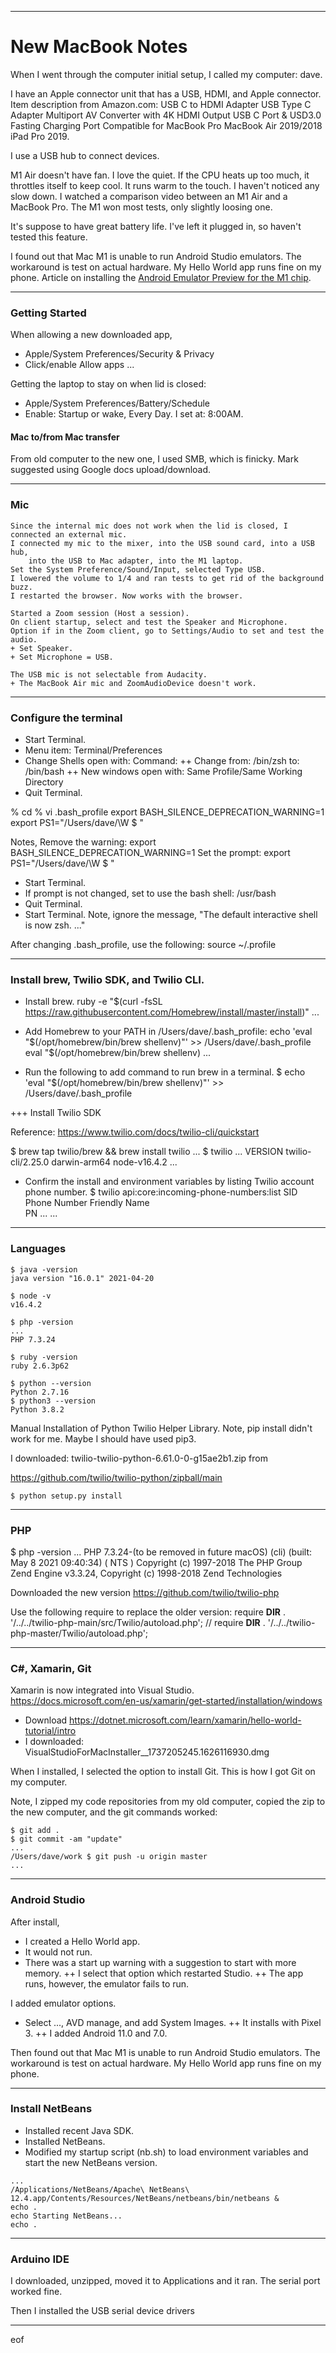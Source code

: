 --------------------------------------------------------------------------------
# New MacBook Notes

When I went through the computer initial setup, I called my computer: dave.

I have an Apple connector unit that has a USB, HDMI, and Apple connector.
Item description from Amazon.com: 
USB C to HDMI Adapter USB Type C Adapter Multiport AV Converter with 4K HDMI Output USB C Port & USD3.0 
Fasting Charging Port Compatible for MacBook Pro MacBook Air 2019/2018 iPad Pro 2019.

I use a USB hub to connect devices.

M1 Air doesn't have fan. I love the quiet.
If the CPU heats up too much, it throttles itself to keep cool.
It runs warm to the touch. I haven't noticed any slow down.
I watched a comparison video between an M1 Air and a MacBook Pro.
The M1 won most tests, only slightly loosing one.

It's suppose to have great battery life. I've left it plugged in, so haven't tested this feature.

I found out that Mac M1 is unable to run Android Studio emulators. 
The workaround is test on actual hardware. My Hello World app runs fine on my phone.
Article on installing the [Android Emulator Preview for the M1 chip](https://medium.com/techiepedia/setting-up-android-emulator-in-m1-mac-fff58ec8bff8).

--------------------------------------------------------------------------------
### Getting Started

When allowing a new downloaded app,
+ Apple/System Preferences/Security & Privacy
+ Click/enable Allow apps ...

Getting the laptop to stay on when lid is closed:
+ Apple/System Preferences/Battery/Schedule
+ Enable: Startup or wake, Every Day. I set at: 8:00AM.

#### Mac to/from Mac transfer

From old computer to the new one, I used SMB, which is finicky.
Mark suggested using Google docs upload/download.

--------------------------------------------------------------------------------
### Mic

````
Since the internal mic does not work when the lid is closed, I connected an external mic.
I connected my mic to the mixer, into the USB sound card, into a USB hub,
    into the USB to Mac adapter, into the M1 laptop.
Set the System Preference/Sound/Input, selected Type USB.
I lowered the volume to 1/4 and ran tests to get rid of the background buzz.
I restarted the browser. Now works with the browser.

Started a Zoom session (Host a session).
On client startup, select and test the Speaker and Microphone.
Option if in the Zoom client, go to Settings/Audio to set and test the audio.
+ Set Speaker.
+ Set Microphone = USB.

The USB mic is not selectable from Audacity.
+ The MacBook Air mic and ZoomAudioDevice doesn't work.
````

--------------------------------------------------------------------------------
### Configure the terminal

+ Start Terminal.
+ Menu item: Terminal/Preferences
+ Change Shells open with: Command:
++ Change from: /bin/zsh to: /bin/bash
++ New windows open with: Same Profile/Same Working Directory
+ Quit Terminal.

% cd
% vi .bash_profile
export BASH_SILENCE_DEPRECATION_WARNING=1
export PS1="/Users/dave/\W $ "

Notes,
Remove the warning: export BASH_SILENCE_DEPRECATION_WARNING=1
Set the prompt:     export PS1="/Users/dave/\W $ "

+ Start Terminal.
+ If prompt is not changed, set to use the bash shell:
/usr/bash
+ Quit Terminal.
+ Start Terminal.
Note, ignore the message, "The default interactive shell is now zsh. ..."

After changing .bash_profile, use the following:
source ~/.profile

--------------------------------------------------------------------------------
### Install brew, Twilio SDK, and Twilio CLI.

+ Install brew.
ruby -e "$(curl -fsSL https://raw.githubusercontent.com/Homebrew/install/master/install)"
...
- Add Homebrew to your PATH in /Users/dave/.bash_profile:
    echo 'eval "$(/opt/homebrew/bin/brew shellenv)"' >> /Users/dave/.bash_profile
    eval "$(/opt/homebrew/bin/brew shellenv)
...

+ Run the following to add command to run brew in a terminal.
$ echo 'eval "$(/opt/homebrew/bin/brew shellenv)"' >> /Users/dave/.bash_profile

+++ Install Twilio SDK

Reference:
https://www.twilio.com/docs/twilio-cli/quickstart

$ brew tap twilio/brew && brew install twilio
...
$ twilio
...
VERSION
  twilio-cli/2.25.0 darwin-arm64 node-v16.4.2
...

+ Confirm the install and environment variables by listing Twilio account phone number.
$ twilio api:core:incoming-phone-numbers:list
SID                                 Phone Number   Friendly Name                     
PN ...
...

--------------------------------------------------------------------------------
### Languages

````
$ java -version
java version "16.0.1" 2021-04-20

$ node -v
v16.4.2

$ php -version
...
PHP 7.3.24

$ ruby -version
ruby 2.6.3p62

$ python --version
Python 2.7.16
$ python3 --version
Python 3.8.2
````
Manual Installation of Python Twilio Helper Library.
Note, pip install didn't work for me. Maybe I should have used pip3.

I downloaded: twilio-twilio-python-6.61.0-0-g15ae2b1.zip from

https://github.com/twilio/twilio-python/zipball/main
````
$ python setup.py install
````
--------------------------------------------------------------------------------
### PHP

$ php -version
...
PHP 7.3.24-(to be removed in future macOS) (cli) (built: May  8 2021 09:40:34) ( NTS )
Copyright (c) 1997-2018 The PHP Group
Zend Engine v3.3.24, Copyright (c) 1998-2018 Zend Technologies

Downloaded the new version
https://github.com/twilio/twilio-php

Use the following require to replace the older version:
require __DIR__ . '/../../twilio-php-main/src/Twilio/autoload.php';
// require __DIR__ . '/../../twilio-php-master/Twilio/autoload.php';

--------------------------------------------------------------------------------
### C#, Xamarin, Git

Xamarin is now integrated into Visual Studio. 
https://docs.microsoft.com/en-us/xamarin/get-started/installation/windows

+ Download
https://dotnet.microsoft.com/learn/xamarin/hello-world-tutorial/intro
+ I downloaded:
VisualStudioForMacInstaller__1737205245.1626116930.dmg

When I installed, I selected the option to install Git.
This is how I got Git on my computer.

Note, I zipped my code repositories from my old computer,
copied the zip to the new computer,
and the git commands worked:
````
$ git add .
$ git commit -am "update"
...
/Users/dave/work $ git push -u origin master
...
````
--------------------------------------------------------------------------------
### Android Studio

After install,
+ I created a Hello World app.
+ It would not run.
+ There was a start up warning with a suggestion to start with more memory.
++ I select that option which restarted Studio.
++ The app runs, however, the emulator fails to run.

I added emulator options.
+ Select ..., AVD manage, and add System Images.
++ It installs with Pixel 3.
++ I added Android 11.0 and 7.0.

Then found out that Mac M1 is unable to run Android Studio emulators. 
The workaround is test on actual hardware. My Hello World app runs fine on my phone.

--------------------------------------------------------------------------------
### Install NetBeans

+ Installed recent Java SDK.
+ Installed NetBeans.
+ Modified my startup script (nb.sh) to load environment variables
and start the new NetBeans version.
````
...
/Applications/NetBeans/Apache\ NetBeans\ 12.4.app/Contents/Resources/NetBeans/netbeans/bin/netbeans &
echo .
echo Starting NetBeans...
echo .
````
--------------------------------------------------------------------------------
### Arduino IDE

I downloaded, unzipped, moved it to Applications and it ran.
The serial port worked fine.

Then I installed the USB serial device drivers

--------------------------------------------------------------------------------
eof
